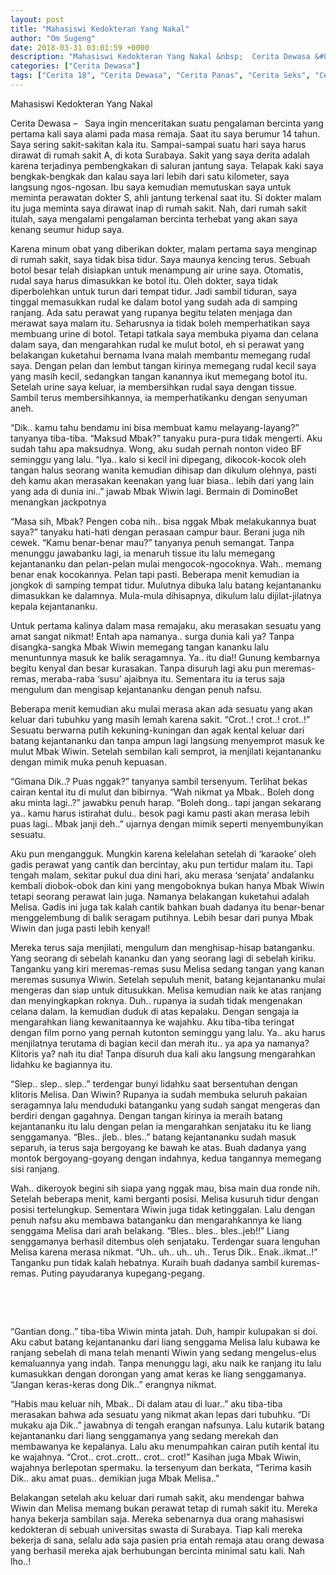 ```yaml
---
layout: post
title: "Mahasiswi Kedokteran Yang Nakal"
author: "Om Sugeng"
date: 2018-03-31 03:01:59 +0000
description: "Mahasiswi Kedokteran Yang Nakal &nbsp;  Cerita Dewasa &#8211;\u00a0 \u00a0Saya ingin menceritakan suatu pengalaman bercinta yang pertama kali saya alami pada masa remaja. Saat itu saya berumur 14 tahun. Saya se..."
categories: ["Cerita Dewasa"]
tags: ["Cerita 18", "Cerita Dewasa", "Cerita Panas", "Cerita Seks", "Cerita Terkini"]
---
```


Mahasiswi Kedokteran Yang Nakal
&nbsp;

Cerita Dewasa &#8211;   Saya ingin menceritakan suatu pengalaman bercinta yang pertama kali saya alami pada masa remaja. Saat itu saya berumur 14 tahun. Saya sering sakit-sakitan kala itu. Sampai-sampai suatu hari saya harus dirawat di rumah sakit A, di kota Surabaya. Sakit yang saya derita adalah karena terjadinya pembengkakan di saluran jantung saya. Telapak kaki saya bengkak-bengkak dan kalau saya lari lebih dari satu kilometer, saya langsung ngos-ngosan. Ibu saya kemudian memutuskan saya untuk meminta perawatan dokter S, ahli jantung terkenal saat itu. Si dokter malam itu juga meminta saya dirawat inap di rumah sakit. Nah, dari rumah sakit itulah, saya mengalami pengalaman bercinta terhebat yang akan saya kenang seumur hidup saya.

Karena minum obat yang diberikan dokter, malam pertama saya menginap di rumah sakit, saya tidak bisa tidur. Saya maunya kencing terus. Sebuah botol besar telah disiapkan untuk menampung air urine saya. Otomatis, rudal saya harus dimasukkan ke botol itu. Oleh dokter, saya tidak diperbolehkan untuk turun dari tempat tidur. Jadi sambil tiduran, saya tinggal memasukkan rudal ke dalam botol yang sudah ada di samping ranjang. Ada satu perawat yang rupanya begitu telaten menjaga dan merawat saya malam itu. Seharusnya ia tidak boleh memperhatikan saya membuang urine di botol. Tetapi tatkala saya membuka piyama dan celana dalam saya, dan mengarahkan rudal ke mulut botol, eh si perawat yang belakangan kuketahui bernama Ivana malah membantu memegang rudal saya. Dengan pelan dan lembut tangan kirinya memegang rudal kecil saya yang masih kecil, sedangkan tangan kanannya ikut memegang botol itu. Setelah urine saya keluar, ia membersihkan rudal saya dengan tissue. Sambil terus membersihkannya, ia memperhatikanku dengan senyuman aneh.

&#8220;Dik.. kamu tahu bendamu ini bisa membuat kamu melayang-layang?&#8221; tanyanya tiba-tiba.
&#8220;Maksud Mbak?&#8221; tanyaku pura-pura tidak mengerti. Aku sudah tahu apa maksudnya. Wong, aku sudah pernah nonton video BF seminggu yang lalu.
&#8220;Iya.. kalo si kecil ini dipegang, dikocok-kocok oleh tangan halus seorang wanita kemudian dihisap dan dikulum olehnya, pasti deh kamu akan merasakan keenakan yang luar biasa.. lebih dari yang lain yang ada di dunia ini..&#8221; jawab Mbak Wiwin lagi. Bermain di DominoBet menangkan jackpotnya

&#8220;Masa sih, Mbak? Pengen coba nih.. bisa nggak Mbak melakukannya buat saya?&#8221; tanyaku hati-hati dengan perasaan campur baur. Berani juga nih cewek.
&#8220;Kamu benar-benar mau?&#8221; tanyanya penuh semangat.
Tanpa menunggu jawabanku lagi, ia menaruh tissue itu lalu memegang kejantananku dan pelan-pelan mulai mengocok-ngocoknya. Wah.. memang benar enak kocokannya. Pelan tapi pasti. Beberapa menit kemudian ia jongkok di samping tempat tidur. Mulutnya dibuka lalu batang kejantananku dimasukkan ke dalamnya. Mula-mula dihisapnya, dikulum lalu dijilat-jilatnya kepala kejantananku.

Untuk pertama kalinya dalam masa remajaku, aku merasakan sesuatu yang amat sangat nikmat! Entah apa namanya.. surga dunia kali ya? Tanpa disangka-sangka Mbak Wiwin memegang tangan kananku lalu menuntunnya masuk ke balik seragamnya. Ya.. itu dia!! Gunung kembarnya begitu kenyal dan besar kurasakan. Tanpa disuruh lagi aku pun meremas-remas, meraba-raba &#8216;susu&#8217; ajaibnya itu. Sementara itu ia terus saja mengulum dan mengisap kejantananku dengan penuh nafsu.

Beberapa menit kemudian aku mulai merasa akan ada sesuatu yang akan keluar dari tubuhku yang masih lemah karena sakit. &#8220;Crot..! crot..! crot..!&#8221; Sesuatu berwarna putih kekuning-kuningan dan agak kental keluar dari batang kejantananku dan tanpa ampun lagi langsung menyemprot masuk ke mulut Mbak Wiwin. Setelah sembilan kali semprot, ia menjilati kejantananku dengan mimik muka penuh kepuasan.

&#8220;Gimana Dik..? Puas nggak?&#8221; tanyanya sambil tersenyum. Terlihat bekas cairan kental itu di mulut dan bibirnya.
&#8220;Wah nikmat ya Mbak.. Boleh dong aku minta lagi..?&#8221; jawabku penuh harap.
&#8220;Boleh dong.. tapi jangan sekarang ya.. kamu harus istirahat dulu.. besok pagi kamu pasti akan merasa lebih puas lagi.. Mbak janji deh..&#8221; ujarnya dengan mimik seperti menyembunyikan sesuatu.

Aku pun mengangguk. Mungkin karena kelelahan setelah di &#8216;karaoke&#8217; oleh gadis perawat yang cantik dan bercintay, aku pun tertidur malam itu. Tapi tengah malam, sekitar pukul dua dini hari, aku merasa &#8216;senjata&#8217; andalanku kembali diobok-obok dan kini yang mengoboknya bukan hanya Mbak Wiwin tetapi seorang perawat lain juga. Namanya belakangan kuketahui adalah Melisa. Gadis ini juga tak kalah cantik bahkan buah dadanya itu benar-benar menggelembung di balik seragam putihnya. Lebih besar dari punya Mbak Wiwin dan juga pasti lebih kenyal!

Mereka terus saja menjilati, mengulum dan menghisap-hisap batanganku. Yang seorang di sebelah kananku dan yang seorang lagi di sebelah kiriku. Tanganku yang kiri meremas-remas susu Melisa sedang tangan yang kanan meremas susunya Wiwin. Setelah sepuluh menit, batang kejantananku mulai mengeras dan siap untuk ditusukkan. Melisa kemudian naik ke atas ranjang dan menyingkapkan roknya. Duh.. rupanya ia sudah tidak mengenakan celana dalam. Ia kemudian duduk di atas kepalaku. Dengan sengaja ia mengarahkan liang kewanitaannya ke wajahku. Aku tiba-tiba teringat dengan film porno yang pernah kutonton seminggu yang lalu. Ya.. aku harus menjilatnya terutama di bagian kecil dan merah itu.. ya apa ya namanya? Klitoris ya? nah itu dia! Tanpa disuruh dua kali aku langsung mengarahkan lidahku ke bagiannya itu.

&#8220;Slep.. slep.. slep..&#8221; terdengar bunyi lidahku saat bersentuhan dengan klitoris Melisa. Dan Wiwin? Rupanya ia sudah membuka seluruh pakaian seragamnya lalu menduduki batanganku yang sudah sangat mengeras dan berdiri dengan gagahnya. Dengan tangan kirinya ia meraih batang kejantananku itu lalu dengan pelan ia mengarahkan senjataku itu ke liang senggamanya. &#8220;Bles.. jleb.. bles..&#8221; batang kejantananku sudah masuk separuh, ia terus saja bergoyang ke bawah ke atas. Buah dadanya yang montok bergoyang-goyang dengan indahnya, kedua tangannya memegang sisi ranjang.

Wah.. dikeroyok begini sih siapa yang nggak mau, bisa main dua ronde nih. Setelah beberapa menit, kami berganti posisi. Melisa kusuruh tidur dengan posisi tertelungkup. Sementara Wiwin juga tidak ketinggalan. Lalu dengan penuh nafsu aku membawa batanganku dan mengarahkannya ke liang senggama Melisa dari arah belakang. &#8220;Bles.. bles.. bles..jeb!!&#8221; Liang senggamanya berhasil ditembus oleh senjataku. Terdengar suara lenguhan Melisa karena merasa nikmat. &#8220;Uh.. uh.. uh.. uh.. Terus Dik.. Enak..ikmat..!&#8221; Tanganku pun tidak kalah hebatnya. Kuraih buah dadanya sambil kuremas-remas. Puting payudaranya kupegang-pegang.

&nbsp;

&nbsp;

&#8220;Gantian dong..&#8221; tiba-tiba Wiwin minta jatah. Duh, hampir kulupakan si doi. Aku cabut batang kejantananku dari liang senggama Melisa lalu kubawa ke ranjang sebelah di mana telah menanti Wiwin yang sedang mengelus-elus kemaluannya yang indah. Tanpa menunggu lagi, aku naik ke ranjang itu lalu kumasukkan dengan dorongan yang amat keras ke liang senggamanya.
&#8220;Jangan keras-keras dong Dik..&#8221; erangnya nikmat.

&#8220;Habis mau keluar nih, Mbak.. Di dalam atau di luar..&#8221; aku tiba-tiba merasakan bahwa ada sesuatu yang nikmat akan lepas dari tubuhku.
&#8220;Di mukaku aja Dik..&#8221; jawabnya di tengah erangan nafsunya.
Lalu kutarik batang kejantananku dari liang senggamanya yang sedang merekah dan membawanya ke kepalanya. Lalu aku menumpahkan cairan putih kental itu ke wajahnya. &#8220;Crot.. crot..crott.. crot.. crot!&#8221; Kasihan juga Mbak Wiwin, wajahnya berlepotan spermaku. Ia tersenyum dan berkata, &#8220;Terima kasih Dik.. aku amat puas.. demikian juga Mbak Melisa..&#8221;

Belakangan setelah aku keluar dari rumah sakit, aku mendengar bahwa Wiwin dan Melisa memang bukan perawat tetap di rumah sakit itu. Mereka hanya bekerja sambilan saja. Mereka sebenarnya dua orang mahasiswi kedokteran di sebuah universitas swasta di Surabaya. Tiap kali mereka bekerja di sana, selalu ada saja pasien pria entah remaja atau orang dewasa yang berhasil mereka ajak berhubungan bercinta minimal satu kali. Nah lho..!